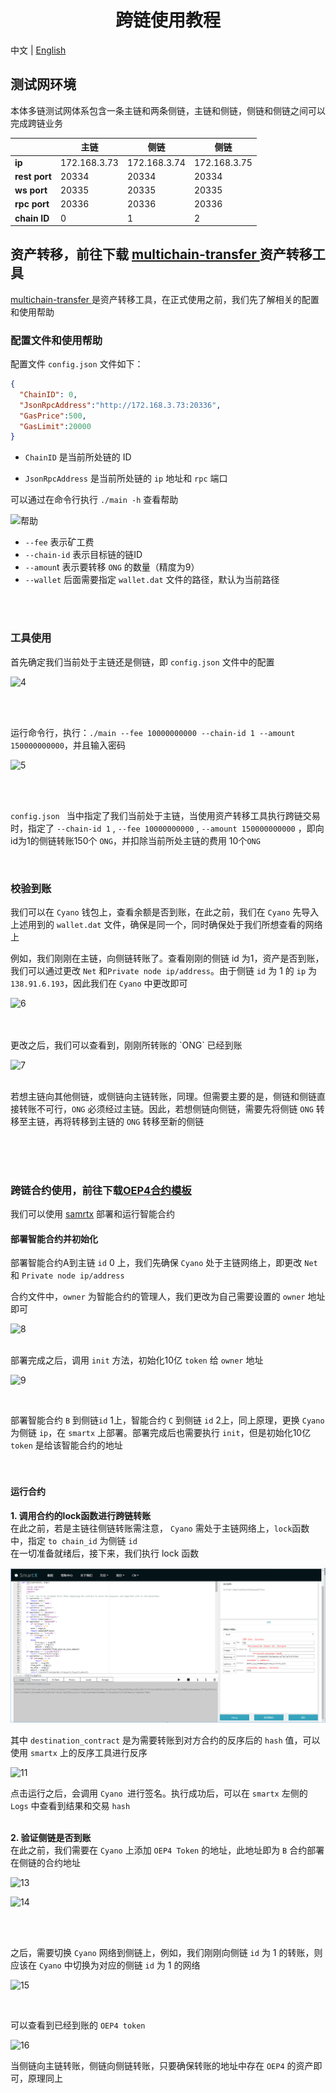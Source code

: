 <h1 align="center">跨链使用教程 </h1>

中文 | [English](Tutorial_Case.md)

## 测试网环境

本体多链测试网体系包含一条主链和两条侧链，主链和侧链，侧链和侧链之间可以完成跨链业务

|               | 主链         | 侧链         | 侧链         |
| ------------- | ------------ | ------------ | ------------ |
| **ip**        | 172.168.3.73 | 172.168.3.74 | 172.168.3.75 |
| **rest port** | 20334        | 20334        | 20334        |
| **ws port**   | 20335        | 20335        | 20335        |
| **rpc port**  | 20336        | 20336        | 20336        |
| **chain ID**  | 0            | 1            | 2            |



## 资产转移，前往下载 [multichain-transfer ](https://github.com/siovanus/multichain-transfer)资产转移工具

[multichain-transfer ](https://github.com/siovanus/multichain-transfer)是资产转移工具，在正式使用之前，我们先了解相关的配置和使用帮助

### 配置文件和使用帮助

配置文件 `config.json` 文件如下：

```json
{
  "ChainID": 0,
  "JsonRpcAddress":"http://172.168.3.73:20336",
  "GasPrice":500,
  "GasLimit":20000
}
```

- `ChainID`  是当前所处链的 ID

- `JsonRpcAddress` 是当前所处链的 `ip` 地址和 `rpc` 端口

  

可以通过在命令行执行 `./main -h` 查看帮助

![帮助](resources/3.png)

- `--fee` 表示矿工费
- `--chain-id` 表示目标链的链ID
- `--amoun`t 表示要转移 `ONG` 的数量（精度为9）
- `--wallet` 后面需要指定 `wallet.dat` 文件的路径，默认为当前路径

<br/>
<br/>

### 工具使用

首先确定我们当前处于主链还是侧链，即 `config.json` 文件中的配置

![4](resources/4.png)

<br/>
<br/>

运行命令行，执行：`./main --fee 10000000000 --chain-id 1 --amount 150000000000`，并且输入密码

![5](resources/5.png)

<br/>
<br/>

`config.json ` 当中指定了我们当前处于主链，当使用资产转移工具执行跨链交易时，指定了 `--chain-id 1`  , `--fee 10000000000` , `--amount 150000000000` ，即向id为1的侧链转账150个 `ONG`，并扣除当前所处主链的费用 10个`ONG`

<br/>

### 校验到账

我们可以在  `Cyano`  钱包上，查看余额是否到账，在此之前，我们在  `Cyano`  先导入上述用到的 `wallet.dat` 文件，确保是同一个，同时确保处于我们所想查看的网络上

例如，我们刚刚在主链，向侧链转账了。查看刚刚的侧链 id 为1，资产是否到账，我们可以通过更改 `Net` 和`Private node ip/address`。由于侧链 `id` 为 1 的 `ip` 为`138.91.6.193`，因此我们在 `Cyano` 中更改即可

![6](resources/6.png)

<br/>
<br/>
更改之后，我们可以查看到，刚刚所转账的 `ONG` 已经到账

![7](resources/7.png)
<br/>
<br/>

若想主链向其他侧链，或侧链向主链转账，同理。但需要主要的是，侧链和侧链直接转账不可行，`ONG` 必须经过主链。因此，若想侧链向侧链，需要先将侧链 `ONG` 转移至主链，再将转移到主链的 `ONG` 转移至新的侧链

<br/>
<br/>
<br/>

### 跨链合约使用，前往下载[OEP4合约模板](https://github.com/siovanus/multiChainContract/tree/master/OEP4-template)

我们可以使用 [samrtx](https://smartx.ont.io) 部署和运行智能合约



#### 部署智能合约并初始化

部署智能合约A到主链 `id` 0 上，我们先确保 `Cyano` 处于主链网络上，即更改 `Net` 和 `Private node ip/address`

合约文件中，`owner` 为智能合约的管理人，我们更改为自己需要设置的 `owner` 地址即可

![8](resources/8.png)
<br/>
<br/>

部署完成之后，调用 `init` 方法，初始化10亿 `token` 给 `owner` 地址

![9](resources/9.png)

<br/>

部署智能合约 `B` 到侧链`id` 1上，智能合约 `C` 到侧链 `id` 2上，同上原理，更换 `Cyano` 为侧链 `ip`，在 `smartx` 上部署。部署完成后也需要执行 `init`，但是初始化10亿 `token` 是给该智能合约的地址
<br/>
<br/>
<br/>

#### 运行合约

**1. 调用合约的lock函数进行跨链转账**
<br/>
在此之前，若是主链往侧链转账需注意， `Cyano` 需处于主链网络上，`lock`函数中，指定 `to chain_id` 为侧链 `id`
<br/>
在一切准备就绪后，接下来，我们执行 lock 函数

![12](resources/12.png)
<br/>

其中 `destination_contract` 是为需要转账到对方合约的反序后的 `hash` 值，可以使用 `smartx` 上的反序工具进行反序

![11](resources/11.png)

点击运行之后，会调用 `Cyano `进行签名。执行成功后，可以在 `smartx` 左侧的 `Logs` 中查看到结果和交易 `hash`
<br/>
<br/>

**2. 验证侧链是否到账**
<br/>
在此之前，我们需要在 `Cyano` 上添加 `OEP4 Token` 的地址，此地址即为 `B` 合约部署在侧链的合约地址

![13](resources/13.png)

![14](resources/14.png)

<br/>

<br/>



之后，需要切换 `Cyano` 网络到侧链上，例如，我们刚刚向侧链 `id` 为 1 的转账，则应该在 `Cyano` 中切换为对应的侧链 `id` 为 1 的网络

![15](resources/15.png)

<br/>

可以查看到已经到账的 `OEP4 token`

![16](resources/16.png)
<br/>



当侧链向主链转账，侧链向侧链转账，只要确保转账的地址中存在 `OEP4` 的资产即可，原理同上
